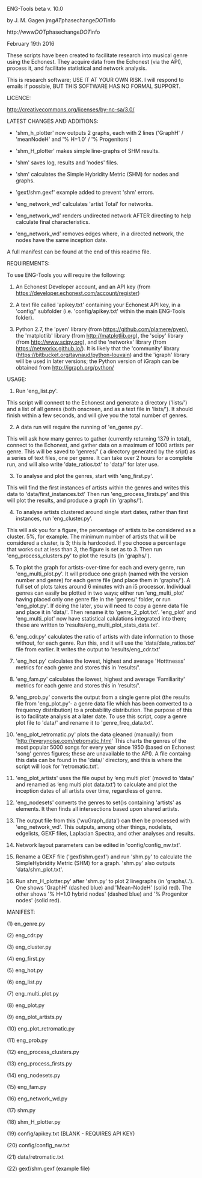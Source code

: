 ENG-Tools beta v. 10.0

by J. M. Gagen
jmg*AT*phasechange*DOT*info

http://www*DOT*phasechange*DOT*info

February 19th 2016

These scripts have been created to facilitate research into musical genre using the Echonest. 
They acquire data from the Echonest (via the API), process it, and facilitate statistical and network analysis.  

This is research software; USE IT AT YOUR OWN RISK. 
I will respond to emails if possible, BUT THIS SOFTWARE HAS NO FORMAL SUPPORT.


LICENCE: 

http://creativecommons.org/licenses/by-nc-sa/3.0/


LATEST CHANGES AND ADDITIONS: 

- 'shm_h_plotter' now outputs 2 graphs, each with 2 lines ('GraphH' / 'meanNodeH' and '% H=1.0' / '% Progenitors') 

- 'shm_H_plotter' makes simple line-graphs of SHM results.

- 'shm' saves log, results and 'nodes' files.

- 'shm' calculates the Simple Hybridity Metric (SHM) for nodes and graphs. 

- 'gexf/shm.gexf' example added to prevent 'shm' errors. 

- 'eng_network_wd' calculates 'artist Total' for networks. 

- 'eng_network_wd' renders undirected network AFTER directing to help calculate final characteristics.  

- 'eng_network_wd' removes edges where, in a directed network, the nodes have the same inception date. 

A full manifest can be found at the end of this readme file. 


REQUIREMENTS: 

To use ENG-Tools you will require the following:

1) An Echonest Developer account, and an API key (from https://developer.echonest.com/account/register)

2) A text file called 'apikey.txt' containing your Echonest API key, in a 'config/' subfolder (i.e. 'config/apikey.txt' within the main ENG-Tools folder). 

3) Python 2.7, the 'pyen' library (from https://github.com/plamere/pyen), the 'matplotlib' library (from http://matplotlib.org), the 'scipy' library (from http://www.scipy.org), and the 'networkx' library (from https://networkx.github.io/). It is likely that the 'community' library (https://bitbucket.org/taynaud/python-louvain) and the 'igraph' library will be used in later versions; the Python version of iGraph can be obtained from http://igraph.org/python/ 

USAGE: 

1) Run 'eng_list.py'. 

This script will connect to the Echonest and generate a directory ('lists/') and a list of all genres (both onscreen, and as a text file in 'lists/'). It should finish within a few seconds, and will give you the total number of genres. 

2) A data run will require the running of 'en_genre.py'. 

This will ask how many genres to gather (currently returning 1379 in total), connect to the Echonest, and gather data on a maximum of 1000 artists per genre. This will be saved to 'genres/' ( a directory generated by the sript) as a series of text files, one per genre. It can take over 2 hours for a complete run, and will also write 'date_ratios.txt' to 'data/' for later use. 

3) To analyse and plot the genres, start with 'eng_first.py'.

This will find the first instances of artists within the genres and writes this data to 'data/first_instances.txt'
Then run 'eng_process_firsts.py' and this will plot the results, and produce a graph (in 'graphs/'). 

4) To analyse artists clustered around single start dates, rather than first instances, run 'eng_cluster.py'. 

This will ask you for a figure, the percentage of artists to be considered as a cluster. 5%, for example. The minimum number of artists that will be considered a cluster, is 3; this is hardcoded. If you choose a percentage that works out at less than 3, the figure is set as to 3. Then run 'eng_process_clusters.py' to plot the results (in 'graphs/'). 

5) To plot the graph for artists-over-time for each and every genre, run 'eng_multi_plot.py'. It will produce one graph (named with the version number and genre) for each genre file (and place them in 'graphs/'). A full set of plots takes around 6 minutes with an i5 processor. Individual genres can easily be plotted in two ways; either run 'eng_multi_plot' having placed only one genre file in the 'genres/' folder, or run 'eng_plot.py'. If doing the later, you will need to copy a genre data file and place it in 'data/'. Then rename it to 'genre_2_plot.txt'. 'eng_plot' and 'eng_multi_plot' now have statistical calulations integrated into them; these are written to 'results/eng_multi_plot_stats_data.txt'. 

6) 'eng_cdr.py' calculates the ratio of artists with date information to those without, for each genre.
Run this, and it will use the 'data/date_ratios.txt' file from earlier. It writes the output to 'results/eng_cdr.txt'

7) 'eng_hot.py' calculates the lowest, highest and average 'Hotttnesss' metrics for each genre and stores this in 'results/'. 

8) 'eng_fam.py' calculates the lowest, highest and average 'Familiarity' metrics for each genre and stores this in 'results/'. 

9) 'eng_prob.py' converts the output from a single genre plot (the results file from 'eng_plot.py'- a genre data file which has been converted to a frequency distribution) to a probability distribution. The purpose of this is to facilitate analysis at a later date. To use this script, copy a genre plot file to 'data/' and rename it to 'genre_freq_data.txt'. 

10) 'eng_plot_retromatic.py' plots the data gleaned (manually) from 'http://everynoise.com/retromatic.html' This charts the genres of the most popular 5000 songs for every year since 1950 (based on Echonest 'song' genres figures; these are unavailable to the API). A file containg this data can be found in the 'data/' directory, and this is where the script will look for 'retromatic.txt'.

11) 'eng_plot_artists' uses the file ouput by ‘eng multi plot’ (moved to ‘data/’ and renamed as ‘eng multi plot data.txt’) to calculate and plot the inception dates of all artists over time, regardless of genre. 

12) 'eng_nodesets' converts the genres to set()s containing 'artists' as elements. It then finds all intersections based upon shared artists. 

13) The output file from this ('wuGraph_data') can then be processed with 'eng_network_wd'. This outputs, among other things, nodelists, edgelists, GEXF files, Laplacian Spectra, and other analyses and results. 

14) Network layout parameters can be edited in 'config/config_nw.txt'. 

15) Rename a GEXF file ('gexf/shm.gexf') and run 'shm.py' to calculate the SimpleHybridity Metric (SHM) for a graph. 'shm.py' also outputs 'data/shm_plot.txt'.

16) Run shm_H_plotter.py' after 'shm.py' to plot 2 linegraphs (in 'graphs/..'). One shows 'GraphH' (dashed blue) and 'Mean-NodeH' (solid red). The other shows '% H=1.0 hybrid nodes' (dashed blue) and '% Progenitor nodes' (solid red). 


MANIFEST: 

(1) en_genre.py

(2) eng_cdr.py

(3) eng_cluster.py

(4) eng_first.py

(5) eng_hot.py

(6) eng_list.py

(7) eng_multi_plot.py

(8) eng_plot.py

(9) eng_plot_artists.py

(10) eng_plot_retromatic.py

(11) eng_prob.py

(12) eng_process_clusters.py

(13) eng_process_firsts.py

(14) eng_nodesets.py

(15) eng_fam.py

(16) eng_network_wd.py

(17) shm.py

(18) shm_H_plotter.py

(19) config/apikey.txt (BLANK - REQUIRES API KEY)

(20) config/config_nw.txt

(21) data/retromatic.txt

(22) gexf/shm.gexf (example file)
